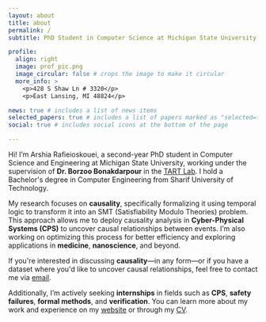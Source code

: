 ```yaml
---
layout: about
title: about
permalink: /
subtitle: PhD Student in Computer Science at Michigan State University

profile:
  align: right
  image: prof_pic.png
  image_circular: false # crops the image to make it circular
  more_info: >
    <p>428 S Shaw Ln # 3320</p>
    <p>East Lansing, MI 48824</p>

news: true # includes a list of news items
selected_papers: true # includes a list of papers marked as "selected={true}"
social: true # includes social icons at the bottom of the page

---
```


Hi! I’m Arshia Rafieioskouei, a second-year PhD student in Computer Science and Engineering at Michigan State University, working under the supervision of **Dr. Borzoo Bonakdarpour** in the [TART Lab](https://www.cse.msu.edu/tart/). I hold a Bachelor's degree in Computer Engineering from Sharif University of Technology.

My research focuses on **causality**, specifically formalizing it using temporal logic to transform it into an SMT (Satisfiability Modulo Theories) problem. This approach allows me to deploy causality analysis in **Cyber-Physical Systems (CPS)** to uncover causal relationships between events. I’m also working on optimizing this process for better efficiency and exploring applications in **medicine**, **nanoscience**, and beyond.

If you're interested in discussing **causality**—in any form—or if you have a dataset where you'd like to uncover causal relationships, feel free to contact me via [email](mailto:rafieios@msu.edu).

Additionally, I’m actively seeking **internships** in fields such as **CPS**, **safety failures**, **formal methods**, and **verification**. You can learn more about my work and experience on my [website](https://arshiarafiei.github.io/) or through my [CV](https://arshiarafiei.github.io/assets/pdf/CV.pdf).

